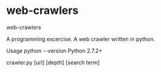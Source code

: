 # web-crawlers
web-crawlers

A programming excercise. A web crawler written in python.

Usage
python --version
Python 2.7.2+

crawler.py [url] [depth] [search term]


